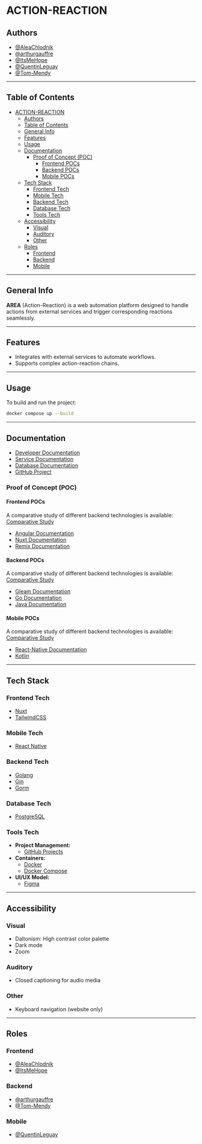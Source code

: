 # ACTION-REACTION

## Authors

- [@AleaChlodnik](https://www.github.com/AleaChlodnik)
- [@arthurgauffre](https://github.com/arthurgauffre)
- [@ItsMeHope](https://github.com/ItsMeHope)
- [@QuentinLeguay](https://www.github.com/QuentinLeguay)
- [@Tom-Mendy](https://www.github.com/Tom-Mendy)

---

## Table of Contents

- [ACTION-REACTION](#action-reaction)
  - [Authors](#authors)
  - [Table of Contents](#table-of-contents)
  - [General Info](#general-info)
  - [Features](#features)
  - [Usage](#usage)
  - [Documentation](#documentation)
    - [Proof of Concept (POC)](#proof-of-concept-poc)
      - [Frontend POCs](#frontend-pocs)
      - [Backend POCs](#backend-pocs)
      - [Mobile POCs](#mobile-pocs)
  - [Tech Stack](#tech-stack)
    - [Frontend Tech](#frontend-tech)
    - [Mobile Tech](#mobile-tech)
    - [Backend Tech](#backend-tech)
    - [Database Tech](#database-tech)
    - [Tools Tech](#tools-tech)
  - [Accessibility](#accessibility)
    - [Visual](#visual)
    - [Auditory](#auditory)
    - [Other](#other)
  - [Roles](#roles)
    - [Frontend](#frontend)
    - [Backend](#backend)
    - [Mobile](#mobile)

---

## General Info

**AREA** (Action-Reaction) is a web automation platform designed to handle actions from external services and trigger corresponding reactions seamlessly.

---

## Features

- Integrates with external services to automate workflows.
- Supports complex action-reaction chains.

---

## Usage

To build and run the project:

```bash
docker compose up --build
```

---

## Documentation

- [Developer Documentation](./docs/developerDocumentation.md)
- [Service Documentation](./docs/services.md)
- [Database Documentation](./docs/database.md)
- [GitHub Project](https://github.com/orgs/Epitouche/projects/1/views/1)

### Proof of Concept (POC)

#### Frontend POCs

A comparative study of different backend technologies is available:
[Comparative Study](poc/frontend/README.md)

- [Angular Documentation](poc/frontend/angular/README.md)
- [Nuxt Documentation](poc/frontend/nuxt/README.md)
- [Remix Documentation](poc/frontend/remix/README.md)

#### Backend POCs

A comparative study of different backend technologies is available:
[Comparative Study](poc/backend/README.md)

- [Gleam Documentation](poc/backend/gleam/doc.md)
- [Go Documentation](poc/backend/go/doc.md)
- [Java Documentation](poc/backend/java/doc.md)

#### Mobile POCs

A comparative study of different backend technologies is available:
[Comparative Study](poc/mobile/)

- [React-Native Documentation](poc/mobile/react-native/README.md)
- [Kotlin](poc/mobile/kotlin/)

---

## Tech Stack

### Frontend Tech

- [Nuxt](https://nuxt.com/)
- [TailwindCSS](https://tailwindcss.com/)

### Mobile Tech

- [React Native](https://reactnative.dev/)

### Backend Tech

- [Golang](https://golang.google.cn/)
- [Gin](https://gin-gonic.com)
- [Gorm](https://gorm.io/)

### Database Tech

- [PostgreSQL](https://www.postgresql.org/)

### Tools Tech

- **Project Management:**
  - [GitHub Projects](https://docs.github.com/en/issues/planning-and-tracking-with-projects/learning-about-projects/about-projects)
- **Containers:**
  - [Docker](https://www.docker.com/)
  - [Docker Compose](https://docs.docker.com/compose/)
- **UI/UX Model:**
  - [Figma](https://www.figma.com)

---

## Accessibility

### Visual

- Daltonism: High contrast color palette
- Dark mode
- Zoom

### Auditory

- Closed captioning for audio media

### Other

- Keyboard navigation (website only)

---

## Roles

### Frontend

- [@AleaChlodnik](https://www.github.com/AleaChlodnik)
- [@ItsMeHope](https://github.com/ItsMeHope)

### Backend

- [@arthurgauffre](https://github.com/arthurgauffre)
- [@Tom-Mendy](https://www.github.com/Tom-Mendy)

### Mobile

- [@QuentinLeguay](https://www.github.com/QuentinLeguay)
